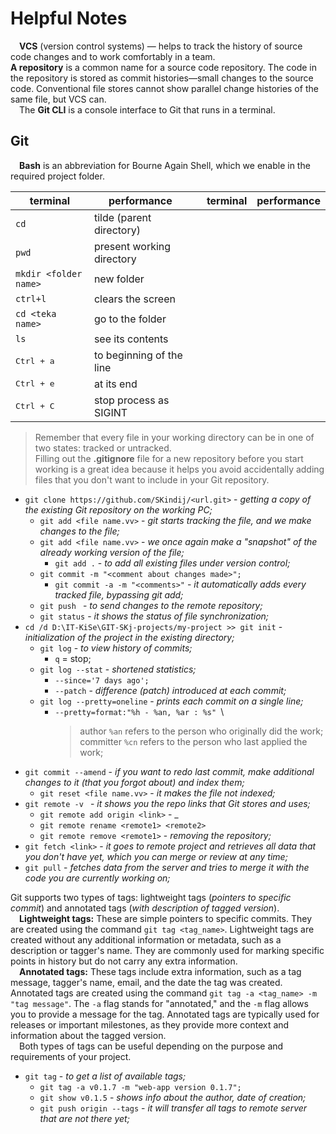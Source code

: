 # Helpful Notes
&emsp;**VCS** (version control systems) — helps to track the history of source code changes and to work comfortably in a team.\
**A repository** is a common name for a source code repository. The code in the repository is stored as commit histories—small changes to the source code.
Conventional file stores cannot show parallel change histories of the same file, but VCS can.\
&emsp;The **Git CLI** is a console interface to Git that runs in a terminal.

## Git

&emsp;**Bash** is an abbreviation for Bourne Again Shell, which we enable in the required project folder.

|        terminal       |        performance        |  |        terminal       |        performance        |
|-----------------------|---------------------------|--|-----------------------|---------------------------|
|       ``cd``          |  tilde (parent directory) |  | | |
|       ``pwd``         | present working directory |  | | |
|``mkdir <folder name>``|          new folder       |  | | |
|       ``ctrl+l``      |      clears the screen    |  | | |
|  ``cd <teka name>``   |       go to the folder    |  | | |
|         ``ls``        |      see its contents     |  | | |
|  <kbd>Ctrl + a</kbd>  | to beginning of the line  |  | | |
|  <kbd>Ctrl + e</kbd>  |         at its end        |  | | |
|  <kbd>Ctrl + C</kbd>  |   stop process as SIGINT  |  | | |

> Remember that every file in your working directory can be in one of two states: tracked or untracked.\
> Filling out the **.gitignore** file for a new repository before you start working is a great idea because it helps you avoid accidentally adding files that you don't want to include in your Git repository.

* ``git clone https://github.com/SKindij/<url.git>`` - _getting a copy of the existing Git repository on the working PC;_
  + ``git add <file name.vv>`` - _git starts tracking the file, and we make changes to the file;_
  + ``git add <file name.vv>`` - _we once again make a "snapshot" of the already working version of the file;_
    - ``git add .`` - _to add all existing files under version control;_
  + ``git commit -m "<comment about changes made>";``
    - ``git commit -a -m "<comments>"`` - _it automatically adds every tracked file, bypassing git add;_
  + ``git push `` - _to send changes to the remote repository;_
  + ``git status`` - _it shows the status of file synchronization;_
* ``cd /d D:\IT-KiSe\GIT-SKj-projects/my-project >> git init`` - _initialization of the project in the existing directory;_
  + ``git log`` - _to view history of commits;_
    - ``q`` = stop;
  + ``git log --stat`` - _shortened statistics;_    
    - ``--since='7 days ago';``
    - ``--patch`` - _difference (patch) introduced at each commit;_
  + ``git log --pretty=oneline`` - _prints each commit on a single line;_
    - ``--pretty=format:"%h - %an, %ar : %s" ``\
      > author ``%an`` refers to the person who originally did the work;\
      > committer ``%cn`` refers to the person who last applied the work;
* ``git commit --amend`` - _if you want to redo last commit, make additional changes to it (that you forgot about) and index them;_
  + ``git reset <file name.vv>`` - _it makes the file not indexed;_
* ``git remote -v `` - _it shows you the repo links that Git stores and uses;_
  + ``git remote add origin <link>`` - _
  + ``git remote rename <remote1> <remote2>``
  + ``git remote remove <remote1>`` - _removing the repository;_
* ``git fetch <link>`` - _it goes to remote project and retrieves all data that you don't have yet, which you can merge or review at any time;_
* ``git pull`` - _fetches data from the server and tries to merge it with the code you are currently working on;_

Git supports two types of tags: lightweight tags (_pointers to specific commit_) and annotated tags (_with description of tagged version_).\
&emsp;**Lightweight tags:** These are simple pointers to specific commits. They are created using the command ``git tag <tag_name>``. Lightweight tags are created without any additional information or metadata, such as a description or tagger's name. They are commonly used for marking specific points in history but do not carry any extra information.\
&emsp;**Annotated tags:** These tags include extra information, such as a tag message, tagger's name, email, and the date the tag was created. Annotated tags are created using the command ``git tag -a <tag_name> -m "tag message"``. The ``-a`` flag stands for "annotated," and the ``-m`` flag allows you to provide a message for the tag. Annotated tags are typically used for releases or important milestones, as they provide more context and information about the tagged version.\
&emsp;Both types of tags can be useful depending on the purpose and requirements of your project.

* ``git tag`` - _to get a list of available tags;_
  + ``git tag -a v0.1.7 -m "web-app version 0.1.7"; ``
  + ``git show v0.1.5`` - _shows info about the author, date of creation;_
  + ``git push origin --tags`` - _it will transfer all tags to remote server that are not there yet;_










